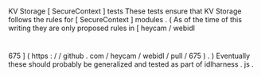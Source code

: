#
KV
Storage
[
SecureContext
]
tests
These
tests
ensure
that
KV
Storage
follows
the
rules
for
[
SecureContext
]
modules
.
(
As
of
the
time
of
this
writing
they
are
only
proposed
rules
in
[
heycam
/
webidl
#
675
]
(
https
:
/
/
github
.
com
/
heycam
/
webidl
/
pull
/
675
)
.
)
Eventually
these
should
probably
be
generalized
and
tested
as
part
of
idlharness
.
js
.
